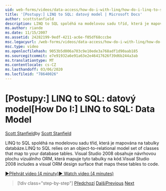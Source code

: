 ```yaml
---
uid: web-forms/videos/data-access/how-do-i-with-linq/how-do-i-linq-to-sql-data-model
title: '[Postupy:] LINQ to SQL: datový model | Microsoft Docs'
author: scottstanfield
description: LINQ to SQL spoléhá na modelovou sadu tříd, která je mapována na tabulky databáze. Visual Studio 2008 zahrnuje návrhovou plochu vizuálního ORM...
ms.author: riande
ms.date: 11/15/2007
ms.assetid: 24282199-9edf-4211-ac6e-f05df68cccbe
msc.legacyurl: /web-forms/videos/data-access/how-do-i-with-linq/how-do-i-linq-to-sql-data-model
msc.type: video
ms.openlocfilehash: 9053b5d006a703c9e10ede3a768adf1d90aab185
ms.sourcegitcommit: e7e91932a6e91a63e2e46417626f39d6b244a3ab
ms.translationtype: MT
ms.contentlocale: cs-CZ
ms.lasthandoff: 03/06/2020
ms.locfileid: "78640026"
---
```

# <a name="how-do-i-linq-to-sql-data-model"></a><span data-ttu-id="af069-104">[Postupy:] LINQ to SQL: datový model</span><span class="sxs-lookup"><span data-stu-id="af069-104">[How Do I:] LINQ to SQL: Data Model</span></span>

<span data-ttu-id="af069-105">[Scott Stanfield](https://github.com/scottstanfield)</span><span class="sxs-lookup"><span data-stu-id="af069-105">by [Scott Stanfield](https://github.com/scottstanfield)</span></span>

<span data-ttu-id="af069-106">LINQ to SQL spoléhá na modelovou sadu tříd, která je mapována na tabulky databáze.</span><span class="sxs-lookup"><span data-stu-id="af069-106">LINQ to SQL relies on an object-to-relational model set of classes that map to your database tables.</span></span> <span data-ttu-id="af069-107">Visual Studio 2008 obsahuje návrhovou plochu vizuálního ORM, která mapuje tyto tabulky na kód.</span><span class="sxs-lookup"><span data-stu-id="af069-107">Visual Studio 2008 includes a visual ORM design surface that maps these tables to code.</span></span>

[<span data-ttu-id="af069-108">&#9654;Přehrát video (4 minuty)</span><span class="sxs-lookup"><span data-stu-id="af069-108">&#9654; Watch video (4 minutes)</span></span>](https://channel9.msdn.com/Blogs/ASP-NET-Site-Videos/how-do-i-linq-to-sql-data-model)

> [!div class="step-by-step"]
> <span data-ttu-id="af069-109">[Předchozí](how-do-i-linq-to-sql-overview.md)
> [Další](how-do-i-linq-to-sql-querying-the-database.md)</span><span class="sxs-lookup"><span data-stu-id="af069-109">[Previous](how-do-i-linq-to-sql-overview.md)
[Next](how-do-i-linq-to-sql-querying-the-database.md)</span></span>

